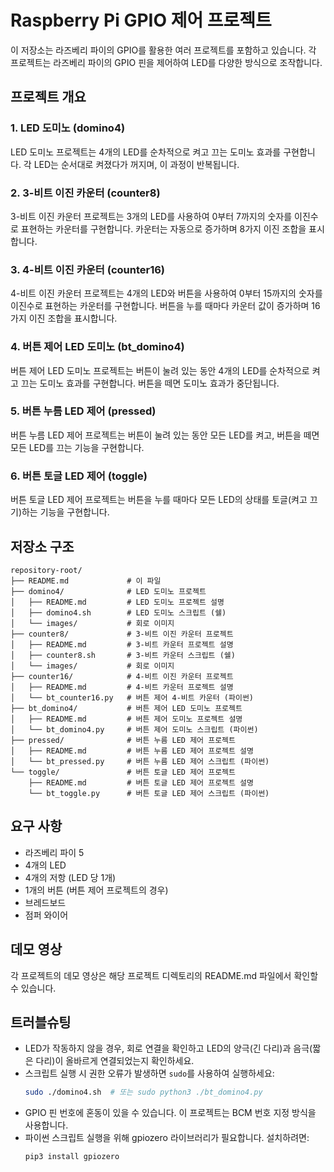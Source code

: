 # Raspberry Pi GPIO 제어 프로젝트

이 저장소는 라즈베리 파이의 GPIO를 활용한 여러 프로젝트를 포함하고 있습니다. 각 프로젝트는 라즈베리 파이의 GPIO 핀을 제어하여 LED를 다양한 방식으로 조작합니다.

## 프로젝트 개요

### 1. LED 도미노 (domino4)
LED 도미노 프로젝트는 4개의 LED를 순차적으로 켜고 끄는 도미노 효과를 구현합니다. 각 LED는 순서대로 켜졌다가 꺼지며, 이 과정이 반복됩니다.

### 2. 3-비트 이진 카운터 (counter8)
3-비트 이진 카운터 프로젝트는 3개의 LED를 사용하여 0부터 7까지의 숫자를 이진수로 표현하는 카운터를 구현합니다. 카운터는 자동으로 증가하며 8가지 이진 조합을 표시합니다.

### 3. 4-비트 이진 카운터 (counter16)
4-비트 이진 카운터 프로젝트는 4개의 LED와 버튼을 사용하여 0부터 15까지의 숫자를 이진수로 표현하는 카운터를 구현합니다. 버튼을 누를 때마다 카운터 값이 증가하며 16가지 이진 조합을 표시합니다.

### 4. 버튼 제어 LED 도미노 (bt_domino4)
버튼 제어 LED 도미노 프로젝트는 버튼이 눌려 있는 동안 4개의 LED를 순차적으로 켜고 끄는 도미노 효과를 구현합니다. 버튼을 떼면 도미노 효과가 중단됩니다.

### 5. 버튼 누름 LED 제어 (pressed)
버튼 누름 LED 제어 프로젝트는 버튼이 눌려 있는 동안 모든 LED를 켜고, 버튼을 떼면 모든 LED를 끄는 기능을 구현합니다.

### 6. 버튼 토글 LED 제어 (toggle)
버튼 토글 LED 제어 프로젝트는 버튼을 누를 때마다 모든 LED의 상태를 토글(켜고 끄기)하는 기능을 구현합니다.

## 저장소 구조

```
repository-root/
├── README.md             # 이 파일
├── domino4/              # LED 도미노 프로젝트
│   ├── README.md         # LED 도미노 프로젝트 설명
│   ├── domino4.sh        # LED 도미노 스크립트 (쉘)
│   └── images/           # 회로 이미지
├── counter8/             # 3-비트 이진 카운터 프로젝트
│   ├── README.md         # 3-비트 카운터 프로젝트 설명
│   ├── counter8.sh       # 3-비트 카운터 스크립트 (쉘)
│   └── images/           # 회로 이미지
├── counter16/            # 4-비트 이진 카운터 프로젝트
│   ├── README.md         # 4-비트 카운터 프로젝트 설명
│   └── bt_counter16.py   # 버튼 제어 4-비트 카운터 (파이썬)
├── bt_domino4/           # 버튼 제어 LED 도미노 프로젝트
│   ├── README.md         # 버튼 제어 도미노 프로젝트 설명
│   └── bt_domino4.py     # 버튼 제어 도미노 스크립트 (파이썬)
├── pressed/              # 버튼 누름 LED 제어 프로젝트
│   ├── README.md         # 버튼 누름 LED 제어 프로젝트 설명
│   └── bt_pressed.py     # 버튼 누름 LED 제어 스크립트 (파이썬)
└── toggle/               # 버튼 토글 LED 제어 프로젝트
    ├── README.md         # 버튼 토글 LED 제어 프로젝트 설명
    └── bt_toggle.py      # 버튼 토글 LED 제어 스크립트 (파이썬)
```

## 요구 사항

- 라즈베리 파이 5
- 4개의 LED
- 4개의 저항 (LED 당 1개)
- 1개의 버튼 (버튼 제어 프로젝트의 경우)
- 브레드보드
- 점퍼 와이어

## 데모 영상

각 프로젝트의 데모 영상은 해당 프로젝트 디렉토리의 README.md 파일에서 확인할 수 있습니다.

## 트러블슈팅

- LED가 작동하지 않을 경우, 회로 연결을 확인하고 LED의 양극(긴 다리)과 음극(짧은 다리)이 올바르게 연결되었는지 확인하세요.
- 스크립트 실행 시 권한 오류가 발생하면 `sudo`를 사용하여 실행하세요:
  ```bash
  sudo ./domino4.sh  # 또는 sudo python3 ./bt_domino4.py
  ```
- GPIO 핀 번호에 혼동이 있을 수 있습니다. 이 프로젝트는 BCM 번호 지정 방식을 사용합니다.
- 파이썬 스크립트 실행을 위해 gpiozero 라이브러리가 필요합니다. 설치하려면:
  ```bash
  pip3 install gpiozero
  ```